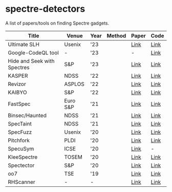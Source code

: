 # spectre-detectors
A list of papers/tools on finding Spectre gadgets.

| Title | Venue | Year | Method | Paper | Code |
|---|---|---|---|---|---|
| Ultimate SLH | Usenix | '23 |  | [Link](https://www.usenix.org/system/files/sec23fall-prepub-278-zhang-zhiyuan.pdf) | [Link](https://github.com/0xADE1A1DE/USLH/tree/master) |
| Google-CodeQL tool | - | '23 |  | - | [Link](https://github.com/google/security-research/tree/master/pocs/cpus/spectre-gadgets) |
| Hide and Seek with Spectres | S&P | '23 |  | [Link](https://arxiv.org/pdf/2301.07642.pdf) | [Link](https://github.com/microsoft/sca-fuzzer) |
| KASPER | NDSS | '22 |  | [Link](https://www.ndss-symposium.org/wp-content/uploads/2022-221-paper.pdf) | [Link](https://github.com/vusec/kasper) |
| Revizor | ASPLOS | '22 |  | [Link](https://arxiv.org/pdf/2105.06872.pdf) | [Link](https://github.com/microsoft/sca-fuzzer) |
| KAIBYO | S&P | '22 |  | [Link](https://arxiv.org/pdf/2108.13818.pdf) | [Link](https://github.com/unibw-patch/Kaibyo) |
| FastSpec | Euro S&P | '21 |  | [Link](https://arxiv.org/pdf/2006.14147.pdf) | [Link](https://github.com/vernamlab/FastSpec) |
| Binsec/Haunted | NDSS | '21 |  | [Link](https://binsec.github.io/assets/publications/papers/2021-ndss.pdf) | [Link](https://github.com/binsec/haunted) |
| SpecTaint | NDSS | '21 |  | [Link](https://www.cs.ucr.edu/~heng/pubs/SpecTaint.pdf) | [Link](https://github.com/bitsecurerlab/SpecTaint) |
| SpecFuzz | Usenix | '20 |  | [Link](https://www.usenix.org/system/files/sec20-oleksenko.pdf) | [Link](https://github.com/OleksiiOleksenko/SpecFuzz) |
| Pitchfork | PLDI | '20 |  | [Link](https://dl.acm.org/doi/pdf/10.1145/3385412.3385970) | [Link](https://github.com/PLSysSec/pitchfork-angr) |
| SpecuSym | ICSE | '20 |  | [Link](https://arxiv.org/pdf/1911.00507.pdf) | - |
| KleeSpectre | TOSEM | '20 |  | [Link](https://arxiv.org/pdf/1909.00647.pdf) | [Link](https://github.com/winter2020/kleespectre) |
| Spectector | S&P | '20 |  | [Link](https://spectector.github.io/papers/spectector.pdf) | [Link](https://github.com/spectector/spectector) |
| oo7 | TSE | '19 |  | [Link](https://www.comp.nus.edu.sg/~abhik/pdf/TSE20_oo7.pdf) | [Link](https://github.com/winter2020/oo7) |
| RHScanner | - | - |  | [Link](https://access.redhat.com/blogs/766093/posts/3510331) | [Link](https://access.redhat.com/blogs/766093/posts/3510331) |
